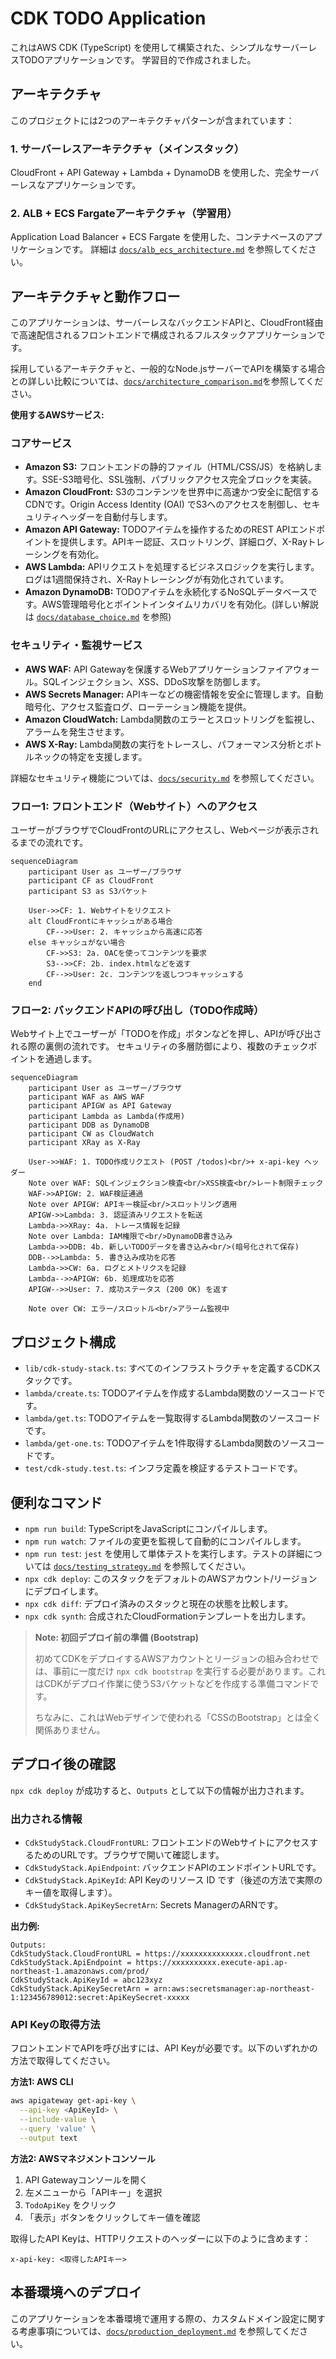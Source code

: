 # CDK TODO Application

これはAWS CDK (TypeScript) を使用して構築された、シンプルなサーバーレスTODOアプリケーションです。
学習目的で作成されました。

## アーキテクチャ

このプロジェクトには2つのアーキテクチャパターンが含まれています：

### 1. サーバーレスアーキテクチャ（メインスタック）
CloudFront + API Gateway + Lambda + DynamoDB を使用した、完全サーバーレスなアプリケーションです。

### 2. ALB + ECS Fargateアーキテクチャ（学習用）
Application Load Balancer + ECS Fargate を使用した、コンテナベースのアプリケーションです。
詳細は [`docs/alb_ecs_architecture.md`](docs/alb_ecs_architecture.md) を参照してください。

## アーキテクチャと動作フロー

このアプリケーションは、サーバーレスなバックエンドAPIと、CloudFront経由で高速配信されるフロントエンドで構成されるフルスタックアプリケーションです。

採用しているアーキテクチャと、一般的なNode.jsサーバーでAPIを構築する場合との詳しい比較については、[`docs/architecture_comparison.md`](docs/architecture_comparison.md)を参照してください。

**使用するAWSサービス:**

### コアサービス
- **Amazon S3:** フロントエンドの静的ファイル（HTML/CSS/JS）を格納します。SSE-S3暗号化、SSL強制、パブリックアクセス完全ブロックを実装。
- **Amazon CloudFront:** S3のコンテンツを世界中に高速かつ安全に配信するCDNです。Origin Access Identity (OAI) でS3へのアクセスを制御し、セキュリティヘッダーを自動付与します。
- **Amazon API Gateway:** TODOアイテムを操作するためのREST APIエンドポイントを提供します。APIキー認証、スロットリング、詳細ログ、X-Rayトレーシングを有効化。
- **AWS Lambda:** APIリクエストを処理するビジネスロジックを実行します。ログは1週間保持され、X-Rayトレーシングが有効化されています。
- **Amazon DynamoDB:** TODOアイテムを永続化するNoSQLデータベースです。AWS管理暗号化とポイントインタイムリカバリを有効化。(詳しい解説は [`docs/database_choice.md`](docs/database_choice.md) を参照)

### セキュリティ・監視サービス
- **AWS WAF:** API Gatewayを保護するWebアプリケーションファイアウォール。SQLインジェクション、XSS、DDoS攻撃を防御します。
- **AWS Secrets Manager:** APIキーなどの機密情報を安全に管理します。自動暗号化、アクセス監査ログ、ローテーション機能を提供。
- **Amazon CloudWatch:** Lambda関数のエラーとスロットリングを監視し、アラームを発生させます。
- **AWS X-Ray:** Lambda関数の実行をトレースし、パフォーマンス分析とボトルネックの特定を支援します。

詳細なセキュリティ機能については、[`docs/security.md`](docs/security.md) を参照してください。

### フロー1: フロントエンド（Webサイト）へのアクセス

ユーザーがブラウザでCloudFrontのURLにアクセスし、Webページが表示されるまでの流れです。

```mermaid
sequenceDiagram
    participant User as ユーザー/ブラウザ
    participant CF as CloudFront
    participant S3 as S3バケット

    User->>CF: 1. Webサイトをリクエスト
    alt CloudFrontにキャッシュがある場合
        CF-->>User: 2. キャッシュから高速に応答
    else キャッシュがない場合
        CF->>S3: 2a. OACを使ってコンテンツを要求
        S3-->>CF: 2b. index.htmlなどを返す
        CF-->>User: 2c. コンテンツを返しつつキャッシュする
    end
```

### フロー2: バックエンドAPIの呼び出し（TODO作成時）

Webサイト上でユーザーが「TODOを作成」ボタンなどを押し、APIが呼び出される際の裏側の流れです。
セキュリティの多層防御により、複数のチェックポイントを通過します。

```mermaid
sequenceDiagram
    participant User as ユーザー/ブラウザ
    participant WAF as AWS WAF
    participant APIGW as API Gateway
    participant Lambda as Lambda(作成用)
    participant DDB as DynamoDB
    participant CW as CloudWatch
    participant XRay as X-Ray

    User->>WAF: 1. TODO作成リクエスト (POST /todos)<br/>+ x-api-key ヘッダー
    Note over WAF: SQLインジェクション検査<br/>XSS検査<br/>レート制限チェック
    WAF->>APIGW: 2. WAF検証通過
    Note over APIGW: APIキー検証<br/>スロットリング適用
    APIGW->>Lambda: 3. 認証済みリクエストを転送
    Lambda->>XRay: 4a. トレース情報を記録
    Note over Lambda: IAM権限で<br/>DynamoDB書き込み
    Lambda->>DDB: 4b. 新しいTODOデータを書き込み<br/>(暗号化されて保存)
    DDB-->>Lambda: 5. 書き込み成功を応答
    Lambda->>CW: 6a. ログとメトリクスを記録
    Lambda-->>APIGW: 6b. 処理成功を応答
    APIGW-->>User: 7. 成功ステータス (200 OK) を返す

    Note over CW: エラー/スロットル<br/>アラーム監視中
```

## プロジェクト構成

- `lib/cdk-study-stack.ts`: すべてのインフラストラクチャを定義するCDKスタックです。
- `lambda/create.ts`: TODOアイテムを作成するLambda関数のソースコードです。
- `lambda/get.ts`: TODOアイテムを一覧取得するLambda関数のソースコードです。
- `lambda/get-one.ts`: TODOアイテムを1件取得するLambda関数のソースコードです。
- `test/cdk-study.test.ts`: インフラ定義を検証するテストコードです。

## 便利なコマンド

* `npm run build`: TypeScriptをJavaScriptにコンパイルします。
* `npm run watch`: ファイルの変更を監視して自動的にコンパイルします。
* `npm run test`: `jest` を使用して単体テストを実行します。テストの詳細については [`docs/testing_strategy.md`](docs/testing_strategy.md) を参照してください。
* `npx cdk deploy`: このスタックをデフォルトのAWSアカウント/リージョンにデプロイします。
* `npx cdk diff`: デプロイ済みのスタックと現在の状態を比較します。
* `npx cdk synth`: 合成されたCloudFormationテンプレートを出力します。

> **Note: 初回デプロイ前の準備 (Bootstrap)**
> 
> 初めてCDKをデプロイするAWSアカウントとリージョンの組み合わせでは、事前に一度だけ `npx cdk bootstrap` を実行する必要があります。これはCDKがデプロイ作業に使うS3バケットなどを作成する準備コマンドです。
> 
> ちなみに、これはWebデザインで使われる「CSSのBootstrap」とは全く関係ありません。

## デプロイ後の確認

`npx cdk deploy` が成功すると、`Outputs` として以下の情報が出力されます。

### 出力される情報

*   `CdkStudyStack.CloudFrontURL`: フロントエンドのWebサイトにアクセスするためのURLです。ブラウザで開いて確認します。
*   `CdkStudyStack.ApiEndpoint`: バックエンドAPIのエンドポイントURLです。
*   `CdkStudyStack.ApiKeyId`: API Keyのリソース ID です（後述の方法で実際のキー値を取得します）。
*   `CdkStudyStack.ApiKeySecretArn`: Secrets ManagerのARNです。

**出力例:**
```
Outputs:
CdkStudyStack.CloudFrontURL = https://xxxxxxxxxxxxxx.cloudfront.net
CdkStudyStack.ApiEndpoint = https://xxxxxxxxxx.execute-api.ap-northeast-1.amazonaws.com/prod/
CdkStudyStack.ApiKeyId = abc123xyz
CdkStudyStack.ApiKeySecretArn = arn:aws:secretsmanager:ap-northeast-1:123456789012:secret:ApiKeySecret-xxxxx
```

### API Keyの取得方法

フロントエンドでAPIを呼び出すには、API Keyが必要です。以下のいずれかの方法で取得してください。

**方法1: AWS CLI**
```bash
aws apigateway get-api-key \
  --api-key <ApiKeyId> \
  --include-value \
  --query 'value' \
  --output text
```

**方法2: AWSマネジメントコンソール**
1. API Gatewayコンソールを開く
2. 左メニューから「APIキー」を選択
3. `TodoApiKey` をクリック
4. 「表示」ボタンをクリックしてキー値を確認

取得したAPI Keyは、HTTPリクエストのヘッダーに以下のように含めます：
```
x-api-key: <取得したAPIキー>
```

## 本番環境へのデプロイ

このアプリケーションを本番環境で運用する際の、カスタムドメイン設定に関する考慮事項については、[`docs/production_deployment.md`](docs/production_deployment.md) を参照してください。